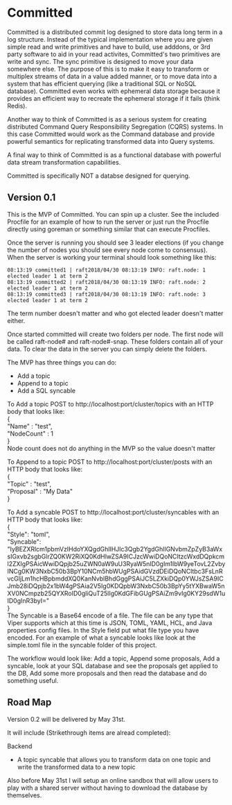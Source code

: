 # Committed

Committed is a distributed commit log designed to store data long term in a log structure. Instead of the typical implementation where you are given simple read and write primitives and have to build, use adddons, or 3rd party software to aid in your read activites, Committed's two primitives are write and sync. The sync primitive is designed to move your data somewhere else. The purpose of this is to make it easy to transform or multiplex streams of data in a value added manner, or to move data into a system that has efficient querying (like a traditional SQL or NoSQL database). Committed even works with ephemeral data storage because it provides an efficient way to recreate the ephemeral storage if it fails (think Redis).

Another way to think of Committed is as a serious system for creating distributed Command Query Responsibility Segregation (CQRS) systems. In this case Committed would work as the Command database and provide powerful semantics for replicating transformed data into Query systems.

A final way to think of Committed is as a functional database with powerful data stream transformation capabilities.

Committed is specifically NOT a databse designed for querying.

## Version 0.1
This is the MVP of Committed. You can spin up a cluster. See the included Procfile for an example of how to run the server or just run the Procfile directly using goreman or something similar that can execute Procfiles.

Once the server is running you should see 3 leader elections (if you change the number of nodes you should see every node come to consensus). When the server is working your terminal should look something like this:

```
08:13:19 committed1 | raft2018/04/30 08:13:19 INFO: raft.node: 1 elected leader 1 at term 2  
08:13:19 committed2 | raft2018/04/30 08:13:19 INFO: raft.node: 2 elected leader 1 at term 2  
08:13:19 committed3 | raft2018/04/30 08:13:19 INFO: raft.node: 3 elected leader 1 at term 2  
```

The term number doesn't matter and who got elected leader doesn't matter either.

Once started committed will create two folders per node. The first node will be called raft-node# and raft-node#-snap. These folders contain all of your data. To clear the data in the server you can simply delete the folders.

The MVP has three things you can do:

* Add a topic
* Append to a topic
* Add a SQL syncable

To Add a topic POST to http://localhost:port/cluster/topics with an HTTP body that looks like:  
{  
	"Name" : "test",  
	"NodeCount" : 1  
}  
Node count does not do anything in the MVP so the value doesn't matter

To Append to a topic POST to http://localhost:port/cluster/posts with an HTTP body that looks like:  
{  
	"Topic" : "test",  
	"Proposal" : "My Data"  
}  

To Add a syncable POST to http://localhost:port/cluster/syncables with an HTTP body that looks like:  
{  
	"Style": "toml",  
	"Syncable": "IyBEZXRlcm1pbmVzIHdoYXQgdGhlIHJlc3Qgb2YgdGhlIGNvbmZpZyB3aWxsIGxvb2sgbGlrZQ0KW2RiXQ0KdHlwZSA9ICJzcWwiDQoNCltzcWxdDQpkcml2ZXIgPSAicWwiDQpjb25uZWN0aW9uU3RyaW5nID0gIm1lbW9yeTovL2ZvbyINCg0KW3NxbC50b3BpY10NCm5hbWUgPSAidGVzdDEiDQoNCltbc3FsLnRvcGljLm1hcHBpbmddXQ0KanNvblBhdGggPSAiJC5LZXkiDQp0YWJsZSA9ICJmb28iDQpjb2x1bW4gPSAia2V5Ig0KDQpbW3NxbC50b3BpYy5tYXBwaW5nXV0NCmpzb25QYXRoID0gIiQuT25lIg0KdGFibGUgPSAiZm9vIg0KY29sdW1uID0gInR3byI="  
}  
The Syncable is a Base64 encode of a file. The file can be any type that Viper supports which at this time is JSON, TOML, YAML, HCL, and Java properties config files. In the Style field put what file type you have encoded. For an example of what a syncable looks like look at the simple.toml file in the syncable folder of this project.

The workflow would look like: Add a topic, Append some proposals, Add a syncable, look at your SQL database and see the proposals get applied to the DB, Add some more proposals and then read the database and do something useful.

## Road Map

Version 0.2 will be delivered by May 31st.

It will include (Strikethrough items are alread completed):

Backend
* A topic syncable that allows you to transform data on one topic and write the transformed data to a new topic

Also before May 31st I will setup an online sandbox that will allow users to play with a shared server without having to download the database by themselves.
